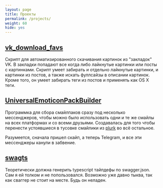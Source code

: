```yaml
---
layout: page
title: Проекты
permalink: /projects/
weight: 60
hide: yes
---
```


## [vk_download_favs](https://github.com/artyfarty/vk_download_favs)

Скрипт для автоматизированного скачивания картинок из "закладок" VK. 
В закладки попадают все когда либо лайкнутые картинки или посты с картинками.
Скрипт умеет забирать и отдельно лайкнутые картинки, и картинки из постов, а также искать фуллсайзы в описании картинок. 
Кроме того, он умеет забирать теги из постов и применять как OS X теги.

## [UniversalEmoticonPackBuilder](https://github.com/artyfarty/UniversalEmoticonPackBuilder)

Программка для сбора смайлпаков сразу под несколько мессенджеров, 
чтобы можно было использовать одни и те же смайлы на всех платформах и со всеми друзьями. 
Создавалась для того чтобы перенести устоявшиеся в тусовке смайлики из [plurk](http://www.plurk.com/) во всё остальное.

Разумеется, сначала пришел скайп, а теперь Telegram, и все эти мессенджеры канули в забвение.

## [swagts](https://github.com/artyfarty/swagts)

Теоретически должна генерить typescript тайпдефы по swagger.json. Сам я ей толком и не попользовался. 
Возможно уже давно тыква, так как сваггер не стоит на месте. Будь он неладен.
